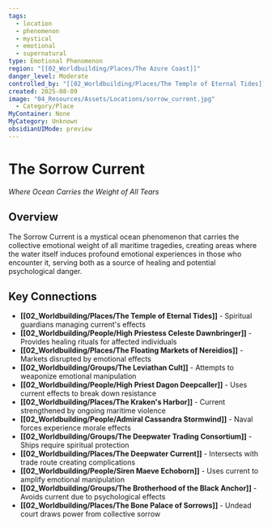 ```yaml
---
tags:
  - location
  - phenomenon
  - mystical
  - emotional
  - supernatural
type: Emotional Phenomenon
region: "[[02_Worldbuilding/Places/The Azure Coast]]"
danger_level: Moderate
controlled_by: "[[02_Worldbuilding/Places/The Temple of Eternal Tides]]"
created: 2025-08-09
image: "04_Resources/Assets/Locations/sorrow_current.jpg"
  - Category/Place
MyContainer: None
MyCategory: Unknown
obsidianUIMode: preview
---
```


# The Sorrow Current
*Where Ocean Carries the Weight of All Tears*

## Overview
The Sorrow Current is a mystical ocean phenomenon that carries the collective emotional weight of all maritime tragedies, creating areas where the water itself induces profound emotional experiences in those who encounter it, serving both as a source of healing and potential psychological danger.

## Key Connections
- **[[02_Worldbuilding/Places/The Temple of Eternal Tides]]** - Spiritual guardians managing current's effects
- **[[02_Worldbuilding/People/High Priestess Celeste Dawnbringer]]** - Provides healing rituals for affected individuals
- **[[02_Worldbuilding/Places/The Floating Markets of Nereidios]]** - Markets disrupted by emotional effects
- **[[02_Worldbuilding/Groups/The Leviathan Cult]]** - Attempts to weaponize emotional manipulation
- **[[02_Worldbuilding/People/High Priest Dagon Deepcaller]]** - Uses current effects to break down resistance
- **[[02_Worldbuilding/Places/The Kraken's Harbor]]** - Current strengthened by ongoing maritime violence
- **[[02_Worldbuilding/People/Admiral Cassandra Stormwind]]** - Naval forces experience morale effects
- **[[02_Worldbuilding/Groups/The Deepwater Trading Consortium]]** - Ships require spiritual protection
- **[[02_Worldbuilding/Places/The Deepwater Current]]** - Intersects with trade route creating complications
- **[[02_Worldbuilding/People/Siren Maeve Echoborn]]** - Uses current to amplify emotional manipulation
- **[[02_Worldbuilding/Groups/The Brotherhood of the Black Anchor]]** - Avoids current due to psychological effects
- **[[02_Worldbuilding/Places/The Bone Palace of Sorrows]]** - Undead court draws power from collective sorrow